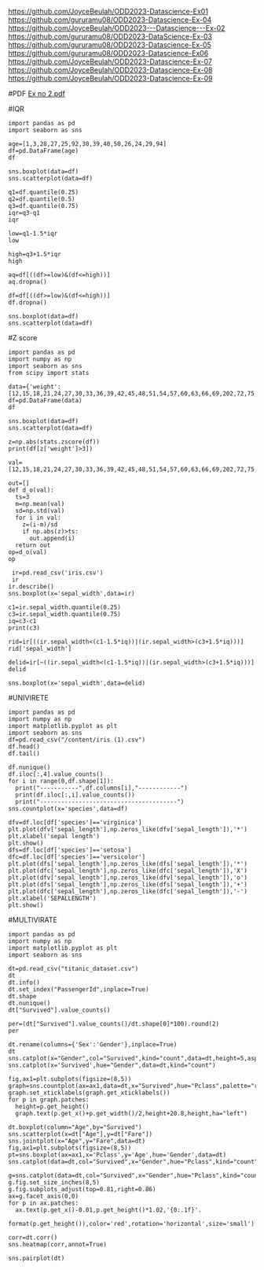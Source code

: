 https://github.com/JoyceBeulah/ODD2023-Datascience-Ex01
https://github.com/gururamu08/ODD2023-Datascience-Ex-04
https://github.com/JoyceBeulah/ODD2023---Datascience---Ex-02
https://github.com/gururamu08/ODD2023-DataScience-Ex-03
https://github.com/gururamu08/ODD2023-Datascience-Ex-05
https://github.com/gururamu08/ODD2023-Datascience-Ex06
https://github.com/JoyceBeulah/ODD2023-Datascience-Ex-07
https://github.com/JoyceBeulah/ODD2023-Datascience-Ex-08
https://github.com/JoyceBeulah/ODD2023-Datascience-Ex-09


#PDF
[Ex no 2.pdf](https://github.com/Sargurukumaresan/pra/files/13451343/Ex.no.2.pdf)

#IQR
```
import pandas as pd
import seaborn as sns

age=[1,3,28,27,25,92,30,39,40,50,26,24,29,94]
df=pd.DataFrame(age)
df

sns.boxplot(data=df)
sns.scatterplot(data=df)

q1=df.quantile(0.25)
q2=df.quantile(0.5)
q3=df.quantile(0.75)
iqr=q3-q1
iqr

low=q1-1.5*iqr
low

high=q3+1.5*iqr
high

aq=df[((df>=low)&(df<=high))]
aq.dropna()

df=df[((df>=low)&(df<=high))]
df.dropna()

sns.boxplot(data=df)
sns.scatterplot(data=df)
```

#Z score
```
import pandas as pd
import numpy as np
import seaborn as sns
from scipy import stats

data={'weight':[12,15,18,21,24,27,30,33,36,39,42,45,48,51,54,57,60,63,66,69,202,72,75,78,81,84,232,87,90,93,96,99,258]}
df=pd.DataFrame(data)
df

sns.boxplot(data=df)
sns.scatterplot(data=df)

z=np.abs(stats.zscore(df))
print(df[z['weight']>3])

val=[12,15,18,21,24,27,30,33,36,39,42,45,48,51,54,57,60,63,66,69,202,72,75,78,81,84,232,87,90,93,96,99,258]

out=[]
def d_o(val):
  ts=3
  m=np.mean(val)
  sd=np.std(val)
  for i in val:
    z=(i-m)/sd
    if np.abs(z)>ts:
      out.append(i)
  return out
op=d_o(val)
op

 ir=pd.read_csv('iris.csv')
 ir
ir.describe()
sns.boxplot(x='sepal_width',data=ir)

c1=ir.sepal_width.quantile(0.25)
c3=ir.sepal_width.quantile(0.75)
iq=c3-c1
print(c3)

rid=ir[((ir.sepal_width<(c1-1.5*iq))|(ir.sepal_width>(c3+1.5*iq)))]
rid['sepal_width']

delid=ir[~((ir.sepal_width<(c1-1.5*iq))|(ir.sepal_width>(c3+1.5*iq)))]
delid

sns.boxplot(x='sepal_width',data=delid)
```
#UNIVIRETE
```
import pandas as pd
import numpy as np
import matplotlib.pyplot as plt
import seaborn as sns
df=pd.read_csv("/content/iris (1).csv")
df.head()
df.tail()
```
```
df.nunique()
df.iloc[:,4].value_counts()
for i in range(0,df.shape[1]):
  print("-----------",df.columns[i],"------------")
  print(df.iloc[:,i].value_counts())
  print("---------------------------------------")
sns.countplot(x='species',data=df)
```
```
dfv=df.loc[df['species']=='virginica']
plt.plot(dfv['sepal_length'],np.zeros_like(dfv['sepal_length']),'*')
plt.xlabel('sepal length')
plt.show()
dfs=df.loc[df['species']=='setosa']
dfc=df.loc[df['species']=='versicolor']
plt.plot(dfs['sepal_length'],np.zeros_like(dfs['sepal_length']),'*')
plt.plot(dfc['sepal_length'],np.zeros_like(dfc['sepal_length']),'X')
plt.plot(dfv['sepal_length'],np.zeros_like(dfv['sepal_length']),'o')
plt.plot(dfs['sepal_length'],np.zeros_like(dfs['sepal_length']),'+')
plt.plot(dfc['sepal_length'],np.zeros_like(dfc['sepal_length']),'-')
plt.xlabel('SEPALLENGTH')
plt.show()
```
#MULTIVIRATE
```
import pandas as pd
import numpy as np
import matplotlib.pyplot as plt
import seaborn as sns

dt=pd.read_csv("titanic_dataset.csv")
dt
dt.info()
dt.set_index("PassengerId",inplace=True)
dt.shape
dt.nunique()
dt["Survived"].value_counts()

per=(dt["Survived"].value_counts()/dt.shape[0]*100).round(2)
per

dt.rename(columns={'Sex':'Gender'},inplace=True)
dt
sns.catplot(x="Gender",col="Survived",kind="count",data=dt,height=5,aspect=.7)
sns.catplot(x='Survived',hue="Gender",data=dt,kind="count")

fig,ax1=plt.subplots(figsize=(8,5))
graph=sns.countplot(ax=ax1,data=dt,x="Survived",hue="Pclass",palette="rainbow")
graph.set_xticklabels(graph.get_xticklabels())
for p in graph.patches:
  height=p.get_height()
  graph.text(p.get_x()+p.get_width()/2,height+20.8,height,ha="left")

dt.boxplot(column="Age",by="Survived")
sns.scatterplot(x=dt["Age"],y=dt["Fare"])
sns.jointplot(x="Age",y="Fare",data=dt)
fig,ax1=plt.subplots(figsize=(8,5))
pt=sns.boxplot(ax=ax1,x='Pclass',y='Age',hue='Gender',data=dt)
sns.catplot(data=dt,col="Survived",x="Gender",hue="Pclass",kind="count")

g=sns.catplot(data=dt,col="Survived",x="Gender",hue="Pclass",kind="count",legend=True)
g.fig.set_size_inches(8,5)
g.fig.subplots_adjust(top=0.81,right=0.86)
ax=g.facet_axis(0,0)
for p in ax.patches:
  ax.text(p.get_x()-0.01,p.get_height()*1.02,'{0:.1f}'.
  format(p.get_height()),color='red',rotation='horizontal',size='small')

corr=dt.corr()
sns.heatmap(corr,annot=True)

sns.pairplot(dt)
```
